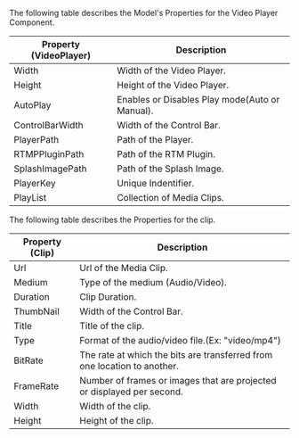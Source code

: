 ﻿The following table describes the Model's Properties for the Video Player Component.

   Property (VideoPlayer)		|  Description																											
--------------------------------|-------------------------------------------------------------------------------------------
Width							| Width of the Video Player.														
Height							| Height of the Video Player.						
AutoPlay						| Enables or Disables Play mode(Auto or Manual).															
ControlBarWidth					| Width of the Control Bar.			
PlayerPath						| Path of the Player.									
RTMPPluginPath					| Path of the RTM Plugin.							
SplashImagePath					| Path of the Splash Image.							
PlayerKey						| Unique Indentifier.						
PlayList						| Collection of Media Clips.					

The following table describes the Properties for the clip.

   Property (Clip)				|  Description																											
--------------------------------|-------------------------------------------------------------------------------------------
Url		           				| Url of the Media Clip.														
Medium							| Type of the medium (Audio/Video).						
Duration						| Clip Duration.															
ThumbNail						| Width of the Control Bar.			
Title							| Title of the clip.						
Type							| Format of the audio/video file.(Ex: "video/mp4")						
BitRate							| The rate at which the bits are transferred from one location to another.
FrameRate						| Number of frames or images that are projected or displayed per second.
Width							| Width of the clip.
Height							| Height of the clip.